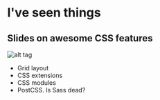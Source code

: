 # I've seen things
## Slides on awesome CSS features

![alt tag](http://naknak.me/IveSeenThings/assets/home.jpg)
 
* Grid layout
* CSS extensions
* CSS modules
* PostCSS. Is Sass dead?
